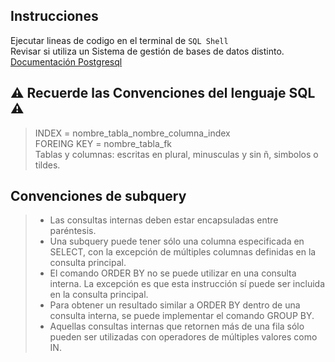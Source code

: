 ## Instrucciones
  
  
Ejecutar lineas de codigo en el terminal de `SQL Shell`  
Revisar si utiliza un Sistema de gestión de bases de datos distinto.  
[Documentación Postgresql](https://www.postgresqltutorial.com/)



## ⚠️ Recuerde las Convenciones del lenguaje SQL ⚠️
>      
> INDEX  = nombre_tabla_nombre_columna_index  
> FOREING KEY = nombre_tabla_fk  
> Tablas y columnas: escritas en plural, minusculas y sin ñ, simbolos o tildes.
> 
## Convenciones de subquery
> * Las consultas internas deben estar encapsuladas entre paréntesis.  
> * Una subquery puede tener sólo una columna especificada en SELECT, con la excepción de múltiples columnas definidas en la consulta principal.  
> * El comando ORDER BY no se puede utilizar en una consulta interna. La excepción es que esta instrucción sí puede ser incluida en la consulta principal.  
> * Para obtener un resultado similar a ORDER BY dentro de una consulta interna, se puede implementar el comando GROUP BY.  
> * Aquellas consultas internas que retornen más de una fila sólo pueden ser utilizadas con operadores de múltiples valores como IN.  
> 
